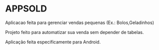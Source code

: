 # APPSOLD

Aplicacao feita para gerenciar vendas pequenas (Ex.: Bolos,Geladinhos)

Projeto feito para automatizar sua venda sem depender de tabelas. 

Aplicação feita especificamente para Android.
